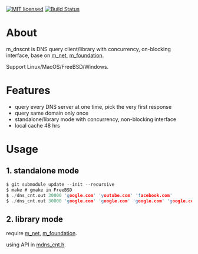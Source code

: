 

[![MIT licensed][1]][2]  [![Build Status][3]][4]


[1]: https://img.shields.io/badge/license-MIT-blue.svg
[2]: LICENSE

[3]: https://travis-ci.org/lalawue/m_dnscnt.svg?branch=master
[4]: https://travis-ci.org/lalawue/m_dnscnt


# About

m_dnscnt is DNS query client/library with concurrency,  on-blocking interface, base on
[m_net](https://github.com/lalawue/m_net), [m_foundation](https://github.com/lalawue/m_foundation).

Support Linux/MacOS/FreeBSD/Windows.



# Features

- query every DNS server at one time, pick the very first response
- query same domain only once
- standalone/library mode with concurrency, non-blocking interface
- local cache 48 hrs


# Usage

## 1. standalone mode

```c
$ git submodule update --init --recursive
$ make # gmake in FreeBSD
$ ./dns_cnt.out 30000 'google.com' 'youtube.com' 'facebook.com'
$ ./dns_cnt.out 30000 'google.com' 'google.com' 'google.com' 'google.com'
```

## 2. library mode

require [m_net](https://github.com/lalawue/m_net), [m_foundation](https://github.com/lalawue/m_foundation).

using API in [mdns_cnt.h](https://github.com/lalawue/m_dnscnt/blob/master/src/mdns_cnt.h).



